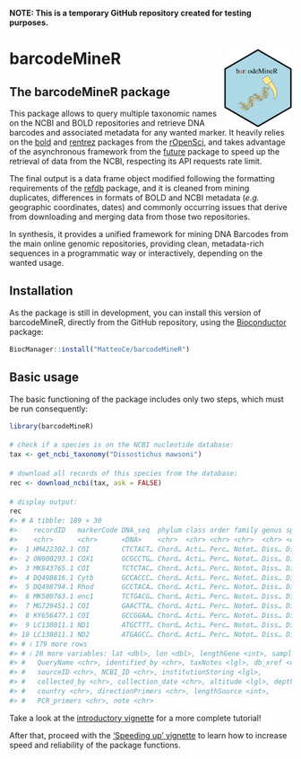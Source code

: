
<!-- README.md is generated from README.Rmd. Please edit that file -->

**NOTE: This is a temporary GitHub repository created for testing
purposes.**

# barcodeMineR <img src="man/figures/logo.png" align="right" height="139" alt="" />

<!-- badges: start -->
<!-- badges: end -->

## The barcodeMineR package

This package allows to query multiple taxonomic names on the NCBI and
BOLD repositories and retrieve DNA barcodes and associated metadata for
any wanted marker. It heavily relies on the
[bold](https://github.com/ropensci/bold) and
[rentrez](https://github.com/ropensci) packages from the
[rOpenSci](https://ropensci.org/), and takes advantage of the
asynchronous framework from the
[future](https://github.com/HenrikBengtsson/future) package to speed up
the retrieval of data from the NCBI, respecting its API requests rate
limit.

The final output is a data frame object modified following the
formatting requirements of the [refdb](https://github.com/fkeck/refdb)
package, and it is cleaned from mining duplicates, differences in
formats of BOLD and NCBI metadata (*e.g.* geographic coordinates, dates)
and commonly occurring issues that derive from downloading and merging
data from those two repositories.

In synthesis, it provides a unified framework for mining DNA Barcodes
from the main online genomic repositories, providing clean,
metadata-rich sequences in a programmatic way or interactively,
depending on the wanted usage.

## Installation

As the package is still in development, you can install this version of
barcodeMineR, directly from the GitHub repository, using the
[Bioconductor](https://www.bioconductor.org/install/) package:

``` r
BiocManager::install("MatteoCe/barcodeMineR")
```

## Basic usage

The basic functioning of the package includes only two steps, which must
be run consequently:

``` r
library(barcodeMineR)

# check if a species is on the NCBI nucleotide database:
tax <- get_ncbi_taxonomy("Dissostichus mawsoni")

# download all records of this species from the database:
rec <- download_ncbi(tax, ask = FALSE)

# display output:
rec
#> # A tibble: 189 × 30
#>    recordID   markerCode DNA_seq  phylum class order family genus species source
#>    <chr>      <chr>      <DNA>    <chr>  <chr> <chr> <chr>  <chr> <chr>   <chr> 
#>  1 HM422302.1 COI        CTCTACT… Chord… Acti… Perc… Notot… Diss… Dissos… NCBI  
#>  2 ON000293.1 COX1       GCGCCTG… Chord… Acti… Perc… Notot… Diss… Dissos… NCBI  
#>  3 MK843765.1 COI        TCTCTAC… Chord… Acti… Perc… Notot… Diss… Dissos… NCBI  
#>  4 DQ498816.1 Cytb       GCCACCC… Chord… Acti… Perc… Notot… Diss… Dissos… NCBI  
#>  5 DQ498794.1 Rhod       GCCTACA… Chord… Acti… Perc… Notot… Diss… Dissos… NCBI  
#>  6 MK500763.1 enc1       TCTGACG… Chord… Acti… Perc… Notot… Diss… Dissos… NCBI  
#>  7 MG729451.1 COI        GAACTTA… Chord… Acti… Perc… Notot… Diss… Dissos… NCBI  
#>  8 KY656477.1 COI        GCCGGAA… Chord… Acti… Perc… Notot… Diss… Dissos… NCBI  
#>  9 LC138011.1 ND1        ATGCTTT… Chord… Acti… Perc… Notot… Diss… Dissos… NCBI  
#> 10 LC138011.1 ND2        ATGAGCC… Chord… Acti… Perc… Notot… Diss… Dissos… NCBI  
#> # ℹ 179 more rows
#> # ℹ 20 more variables: lat <dbl>, lon <dbl>, lengthGene <int>, sampleID <chr>,
#> #   QueryName <chr>, identified_by <chr>, taxNotes <lgl>, db_xref <chr>,
#> #   sourceID <chr>, NCBI_ID <chr>, institutionStoring <lgl>,
#> #   collected_by <chr>, collection_date <chr>, altitude <lgl>, depth <lgl>,
#> #   country <chr>, directionPrimers <chr>, lengthSource <int>,
#> #   PCR_primers <chr>, note <chr>
```

Take a look at the [introductory
vignette](https://matteoce.github.io/barcodeMineR/articles/intro_barcodeMineR.html)
for a more complete tutorial!

After that, proceed with the [‘Speeding up’
vignette](https://matteoce.github.io/barcodeMineR/articles/api_rate_barcodeMineR.html)
to learn how to increase speed and reliability of the package functions.

